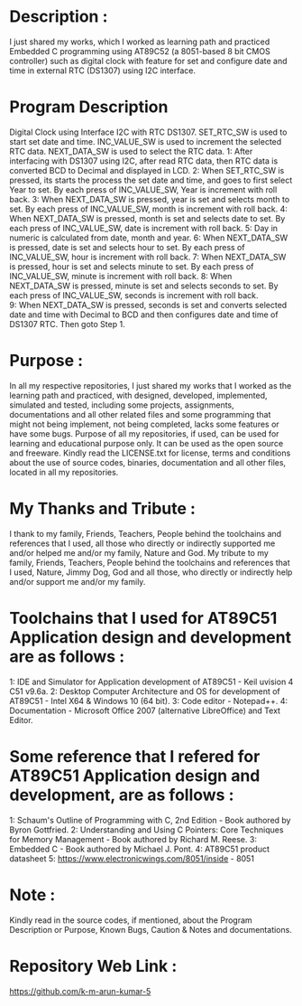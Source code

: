 Description :
=============
I just shared my works, which I worked as learning path and practiced Embedded C programming using AT89C52 (a 8051-based 8 bit CMOS controller) such as digital clock with feature for set and configure date and time in external RTC (DS1307) using I2C interface.

Program Description
======================
Digital Clock using Interface I2C with RTC DS1307. SET_RTC_SW is used to start set date and time. INC_VALUE_SW	is used to increment the selected RTC data.
NEXT_DATA_SW is used to select the RTC data.
1: After interfacing with DS1307 using I2C, after read RTC data, then RTC data is converted BCD to Decimal and displayed in LCD.
2: When SET_RTC_SW is pressed, its starts the process the set date and time, and goes to first select Year to set. By each press of INC_VALUE_SW,  Year is increment with roll back.
3: When NEXT_DATA_SW is pressed, year is set and selects month to set. By each press of INC_VALUE_SW, month is increment with roll back.
4: When NEXT_DATA_SW is pressed, month is set and selects date to set. By each press of INC_VALUE_SW, date is increment with roll back.
5: Day in numeric is calculated from date, month and year.
6: When NEXT_DATA_SW is pressed, date is set and selects hour to set. By each press of INC_VALUE_SW, hour is increment with roll back.
7: When NEXT_DATA_SW is pressed, hour is set and selects minute to set. By each press of INC_VALUE_SW, minute is increment with roll back.
8: When NEXT_DATA_SW is pressed, minute is set and selects seconds to set. By each press of INC_VALUE_SW, seconds is increment with roll back. 	
9: When NEXT_DATA_SW is pressed, seconds is set and converts selected date and time with Decimal to BCD and then configures date and time of DS1307 RTC. Then goto Step 1.

Purpose :
=========
In all my respective repositories, I just shared my works that I worked as the learning path and practiced, with designed, developed, implemented, simulated and tested, including some projects, assignments, documentations and all other related files and some programming that might not being implement, not being completed, lacks some features or have some bugs. Purpose of all my repositories, if used, can be used for learning and educational purpose only. It can be used as the open source and freeware. Kindly read the LICENSE.txt for license, terms and conditions about the use of source codes, binaries, documentation and all other files, located in all my repositories. 

My Thanks and Tribute :
========================
I thank to my family, Friends, Teachers, People behind the toolchains and references that I used, all those who directly or indirectly supported me and/or helped me and/or my family, Nature and God. My tribute to my family, Friends, Teachers, People behind the toolchains and references that I used, Nature, Jimmy Dog, God and all those, who directly or indirectly help and/or support me and/or my family.

Toolchains that I used for AT89C51 Application design and development are as follows :
======================================================================================
1: IDE and Simulator for Application development of AT89C51           - Keil uvision 4 C51 v9.6a. 
2: Desktop Computer Architecture and OS for development of AT89C51    - Intel X64 & Windows 10 (64 bit).
3: Code editor                                                        - Notepad++.
4: Documentation                                                      - Microsoft Office 2007 (alternative LibreOffice) and Text Editor.

Some reference that I refered for AT89C51 Application design and development, are as follows :
==============================================================================================
1: Schaum's Outline of Programming with C, 2nd Edition - Book authored by Byron Gottfried.
2: Understanding and Using C Pointers: Core Techniques for Memory Management - Book authored by Richard M. Reese. 
3: Embedded C - Book authored by Michael J. Pont.
4: AT89C51 product datasheet
5: https://www.electronicwings.com/8051/inside  - 8051


Note :
======
Kindly read in the source codes, if mentioned, about the Program Description or Purpose, Known Bugs, Caution & Notes and documentations. 

Repository Web Link :
=====================
https://github.com/k-m-arun-kumar-5
